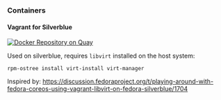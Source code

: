 ### Containers

#### Vagrant for Silverblue

[![Docker Repository on Quay](https://quay.io/repository/returntrip/vagrant/status "Docker Repository on Quay")](https://quay.io/repository/returntrip/vagrant)

Used on silverblue, requires `libvirt` installed on the host system:

`rpm-ostree install virt-install virt-manager`

Inspired by: https://discussion.fedoraproject.org/t/playing-around-with-fedora-coreos-using-vagrant-libvirt-on-fedora-silverblue/1704
